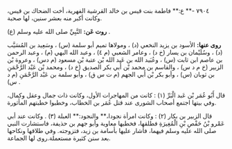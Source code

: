 ٧٩٠٤ -** ع:** فاطمة بنت قيس بن خالد القرشية الفهرية، أخت الضحاك بن قيس، وكانت أكبر منه بعشر سنين، لها صحبة.

**روت عَن:** النَّبِيِّ صلى الله عليه وسلم (ع) .

**روى عنها:** الأسود بن يزيد النخعي (د) ، ومولاها تميم أبو سلمة (س) ، وسَعِيد بن المُسَيَّب (د) ، وسُلَيْمان بن يسار (خ د) ، وعامر الشعبي (م ٤) ، وعبد الله البهي (م) ، وعبد الرحمن بن عاصم ابن ثابت (س) ، وعُبَيد الله بن عَبد الله بْن عتبة بْن مسعود (م دس) ، وعروة بْن الزبير (خ م د س) ، والقاسم بن محمد بْن أَبي بكر الصديق (خ د) ، ومحمد بْن عَبْد الرَّحْمَنِ بن ثوبان (س) ، وأبو بكر بْن أَبي الجهم (م ت س ق) ، وأبو سلمة بن عَبْد الرَّحْمَنِ (م د س) .

قال أَبُو عُمَر بْن عَبد الْبَرِّ (١) : كانت من المهاجرات الأول، وكانت ذات جمال وعقل وكمال، وفي بيتها اجتمع أصحاب الشورى عند قتل عُمَر بن الخطاب، وخطبوا خطبتهم المأثورة.

قال الزبير بن بكار (٢) : وكانت امرأة نجودا،** والنجود:** العبلة (٣) . وكانت عند أبي عَمْرو بْنُ حَفْصِ بْنِ الْمُغِيرَةِ فطلقها، فخطبها معاوية وأبو جهم بن حذيفة، فاستشارت النبي صلى الله عليه وسلم فيهما، فأشار عليها بأسامة بن زيد، فتزوجته. وفي طلاقها ونكاحها بعد سنن كثيرة مستعملة.روى لها الجماعة.